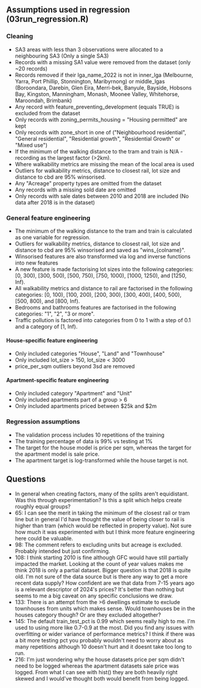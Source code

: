 ## Assumptions used in regression (03run_regression.R)

### Cleaning

-   SA3 areas with less than 3 observations were allocated to a neighbouring SA3 (Only a single SA3)
-   Records with a missing SA1 value were removed from the dataset (only \~20 records)
-   Records removed if their lga_name_2022 is not in inner_lga (Melbourne, Yarra, Port Phillip, Stonnington, Maribyrnong) or middle_lgas (Boroondara, Darebin, Glen Eira, Merri-bek, Banyule, Bayside, Hobsons Bay, Kingston, Manningham, Monash, Moonee Valley, Whitehorse, Maroondah, Brimbank)
-   Any record with feature_preventing_development (equals TRUE) is excluded from the dataset
-   Only records with zoning_permits_housing = "Housing permitted" are kept
-   Only records with zone_short in one of ("Neighbourhood residential", "General residential", "Residential growth", "Residential Growth" or "Mixed use")
-   If the minimum of the walking distance to the tram and train is N/A - recording as the largest factor (\>2km).
-   Where walkability metrics are missing the mean of the local area is used
-   Outliers for walkability metrics, distance to closest rail, lot size and distance to cbd are 95% winsorised.
-   Any "Acreage" property types are omitted from the dataset
-   Any records with a missing sold date are omitted
-   Only records with sale dates between 2010 and 2018 are included (No data after 2018 is in the dataset)


### General feature engineering

-   The minimum of the walking distance to the tram and train is calculated as one variable for regression.
-   Outliers for walkability metrics, distance to closest rail, lot size and distance to cbd are 95% winsorised and saved as "wins\_{colname}".
-   Winsorised features are also transformed via log and inverse functions into new features
-   A new feature is made factorising lot sizes into the following categories: [0, 300), [300, 500), [500, 750), [750, 1000), [1000, 1250), and [1250, Inf).
-   All walkability metrics and distance to rail are factorised in the following categories: [0, 100), [100, 200), [200, 300), [300, 400), [400, 500), [500, 800), and [800, Inf).
-   Bedrooms and bathrooms features are factorised in the following categories: "1", "2", "3 or more".
-   Traffic pollution is factored into categories from 0 to 1 with a step of 0.1 and a category of [1, Inf).

#### House-specific feature engineering
- Only included categories "House", "Land" and "Townhouse"
- Only included lot_size > 150, lot_size < 3000
- price_per_sqm outliers beyond 3sd are removed

#### Apartment-specific feature engineering
- Only included category "Apartment" and "Unit"
- Only included apartments part of a group > 6
- Only included apartments priced between $25k and $2m


### Regression assumptions
- The validation process includes 10 repetitions of the training
- The training percentage of data is 99% vs testing at 1%
- The target for the house model is price per sqm, whereas the target for the apartment model is sale price.
- The apartment target is log-transformed while the house target is not.

## Questions
- In general when creating factors, many of the splits aren't equidistant. Was this through experimentation? Is this a split which helps create roughly equal groups?
- 65: I can see the merit in taking the minimum of the closest rail or tram line but in general I'd have thought the value of being closer to rail is higher than tram (which would be reflected in property value). Not sure how much it was experimented with but I think more feature engineering here could be valuable.
- 98: The comment refers to excluding units but acreage is excluded. Probably intended but just confirming.
- 108: I think starting 2010 is fine although GFC would have still partially impacted the market. Looking at the count of year values makes me think 2018 is only a partial dataset. Bigger question is that 2018 is quite old. I'm not sure of the data source but is there any way to get a more recent data supply? How confident are we that data from 7-15 years ago is a relevant descriptor of 2024's prices? It's better than nothing but seems to me a big caveat on any specific conclusions we draw.
- 133: There is an attempt from the >6 dwellings estimate to exclude townhouses from units which makes sense. Would townhouses be in the houses category though? Or are they excluded altogether?
- 145: The default train_test_pct is 0.99 which seems really high to me. I'm used to using more like 0.7-0.9 at the most. Did you find any issues with overfitting or wider variance of performance metrics? I think if there was a bit more testing pct you probably wouldn't need to worry about as many repetitions although 10 doesn't hurt and it doesnt take too long to run.
- 216: I'm just wondering why the house datasets price per sqm didn't need to be logged whereas the apartment datasets sale price was logged. From what I can see with hist() they are both heavily right skewed and I would've thought both would benefit from being logged.
